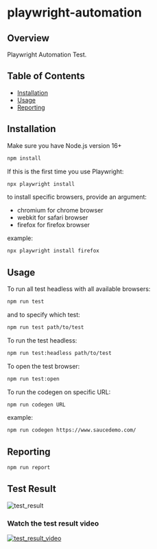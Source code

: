 # playwright-automation

## Overview

Playwright Automation Test.

## Table of Contents

- [Installation](#installation)
- [Usage](#usage)
- [Reporting](#reporting)

## Installation

Make sure you have Node.js version 16+

```bash
npm install
```

If this is the first time you use Playwright:
```bash
npx playwright install
```
to install specific browsers, provide an argument:

- chromium for chrome browser
- webkit for safari browser
- firefox for firefox browser

example:
```bash
npx playwright install firefox
```

## Usage

To run all test headless with all available browsers:
```bash
npm run test
```
and to specify which test:
```bash
npm run test path/to/test
```

To run the test headless:
```bash
npm run test:headless path/to/test
```

To open the test browser:
```bash
npm run test:open
```

To run the codegen on specific URL:
```bash
npm run codegen URL
```
example:
```bash
npm run codegen https://www.saucedemo.com/
```

## Reporting

```bash
npm run report
```

## Test Result
![test_result](https://i.ibb.co/G7SKqRf/Screenshot-2024-01-08-at-14-16-56.png)

### Watch the test result video
[![test_result_video](https://i.ibb.co/G7SKqRf/Screenshot-2024-01-08-at-14-16-56.png)](https://youtu.be/eyx8HDcr_xQ)
